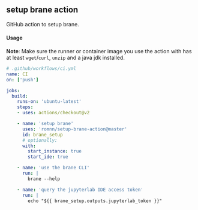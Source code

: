 ## setup brane action

GitHub action to setup brane.

#### Usage

**Note**: Make sure the runner or container image you use the action with has at least `wget`/`curl`, `unzip` and a java jdk installed.

```yaml
# .github/workflows/ci.yml
name: CI
on: ['push']

jobs:
  build:
    runs-on: 'ubuntu-latest'
    steps:
    - uses: actions/checkout@v2

    - name: 'setup brane'
      uses: 'romnn/setup-brane-action@master'
      id: brane_setup
      # optionally:
      with:
        start_instance: true
        start_ide: true

    - name: 'use the brane CLI'
      run: |
        brane --help

    - name: 'query the jupyterlab IDE access token'
      run: |
        echo "${{ brane_setup.outputs.jupyterlab_token }}"
```
